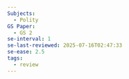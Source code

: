 ```yaml
---
Subjects:
  - Polity
GS Paper:
  - GS 2
se-interval: 1
se-last-reviewed: 2025-07-16T02:47:33
se-ease: 2.5
tags:
  - review
---
```


